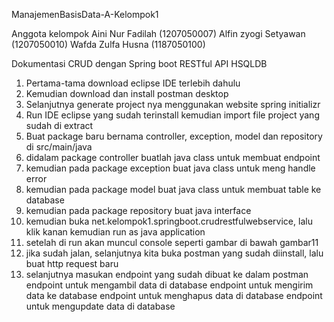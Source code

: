 ManajemenBasisData-A-Kelompok1

Anggota kelompok
Aini Nur Fadilah (1207050007)
Alfin zyogi Setyawan (1207050010)
Wafda Zulfa Husna (1187050100)

Dokumentasi CRUD dengan Spring boot RESTful API HSQLDB
1. Pertama-tama download eclipse IDE terlebih dahulu
2. Kemudian download dan install postman desktop 
3. Selanjutnya generate project nya menggunakan website spring initializr
4. Run IDE eclipse yang sudah terinstall kemudian import file project yang sudah di extract
5. Buat package baru bernama controller, exception, model dan repository di src/main/java
6. didalam package controller buatlah java class untuk membuat endpoint
7. kemudian pada package exception buat java class untuk meng handle error
8. kemudian pada package model buat java class untuk membuat table ke database
9. kemudian pada package repository buat java interface
10. kemudian buka net.kelompok1.springboot.crudrestfulwebservice, lalu klik kanan kemudian run as java application
11. setelah di run akan muncul console seperti gambar di bawah
gambar11
12. jika sudah jalan, selanjutnya kita buka postman yang sudah diinstall, lalu buat http request baru
13. selanjutnya masukan endpoint yang sudah dibuat ke dalam postman
endpoint untuk mengambil data di database
endpoint untuk mengirim data ke database
endpoint untuk menghapus data di database
endpoint untuk mengupdate data di database
